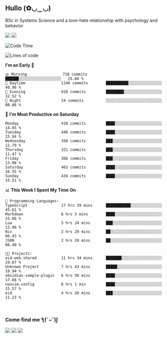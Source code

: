 <h2>Hullo (✿◡‿◡)</h2>

BSc in Systems Science and a love-hate relationship with psychology and behavior

<img src="https://github-readme-activity-graph.vercel.app/graph?username=hedonicadapter&theme=high-contrast"/>
<img src="https://github-readme-stats-git-masterrstaa-rickstaa.vercel.app/api?username=hedonicadapter&theme=highcontrast"/>

<!--START_SECTION:waka-->
![Code Time](http://img.shields.io/badge/Code%20Time-1%2C922%20hrs%2036%20mins-blue)

![Lines of code](https://img.shields.io/badge/From%20Hello%20World%20I%27ve%20Written-6.5%20million%20lines%20of%20code-blue)

**I'm an Early 🐤** 

```text
🌞 Morning                718 commits         ██████░░░░░░░░░░░░░░░░░░░   25.66 % 
🌆 Daytime                1146 commits        ██████████░░░░░░░░░░░░░░░   40.96 % 
🌃 Evening                910 commits         ████████░░░░░░░░░░░░░░░░░   32.52 % 
🌙 Night                  24 commits          ░░░░░░░░░░░░░░░░░░░░░░░░░   00.86 % 
```
📅 **I'm Most Productive on Saturday** 

```text
Monday                   410 commits         ████░░░░░░░░░░░░░░░░░░░░░   14.65 % 
Tuesday                  446 commits         ████░░░░░░░░░░░░░░░░░░░░░   15.94 % 
Wednesday                358 commits         ███░░░░░░░░░░░░░░░░░░░░░░   12.79 % 
Thursday                 321 commits         ███░░░░░░░░░░░░░░░░░░░░░░   11.47 % 
Friday                   366 commits         ███░░░░░░░░░░░░░░░░░░░░░░   13.08 % 
Saturday                 463 commits         ████░░░░░░░░░░░░░░░░░░░░░   16.55 % 
Sunday                   434 commits         ████░░░░░░░░░░░░░░░░░░░░░   15.51 % 
```


📊 **This Week I Spent My Time On** 

```text
💬 Programming Languages: 
TypeScript               17 hrs 39 mins      ███████████░░░░░░░░░░░░░░   45.61 % 
Markdown                 6 hrs 3 mins        ████░░░░░░░░░░░░░░░░░░░░░   15.66 % 
Lua                      5 hrs 24 mins       ███░░░░░░░░░░░░░░░░░░░░░░   13.96 % 
Nix                      2 hrs 29 mins       ██░░░░░░░░░░░░░░░░░░░░░░░   06.43 % 
JSON                     2 hrs 28 mins       ██░░░░░░░░░░░░░░░░░░░░░░░   06.40 % 

🐱‍💻 Projects: 
eid-web-shared           11 hrs 34 mins      ███████░░░░░░░░░░░░░░░░░░   29.87 % 
Unknown Project          7 hrs 43 mins       █████░░░░░░░░░░░░░░░░░░░░   19.94 % 
obsidian-sample-plugin   6 hrs 50 mins       ████░░░░░░░░░░░░░░░░░░░░░   17.68 % 
neovim-config            6 hrs 1 min         ████░░░░░░░░░░░░░░░░░░░░░   15.57 % 
eid                      4 hrs 20 mins       ███░░░░░░░░░░░░░░░░░░░░░░   11.23 % 
```


<!--END_SECTION:waka-->

<br/>
<h3>Come find me ƪ(˘⌣˘)ʃ </h3>

<a href="https://hedonicadapter.com/"><img src="https://img.shields.io/badge/-Portfolio-3423A6?style=flat-square&logo=Google-Chrome&logoColor=white"/></a>
<a href="www.linkedin.com/in/sam-herman"><img src="https://img.shields.io/badge/-Sam%20Herman-0077B5?style=flat-square&logo=Linkedin&logoColor=white"/></a>
<a href="mailto:mailservice.samherman@gmail.com"><img src="https://img.shields.io/badge/-mailservice.samherman@gmail.com-D14836?style=flat-square&logo=Gmail&logoColor=white"/></a>

<!--
**cdthomp1/cdthomp1** is a ✨ _special_ ✨ repository because its `README.md` (this file) appears on your GitHub profile.


----
Credit: [cdthomp1](https://github.com/cdthomp1)

Last Edited on: 19/11/2020
